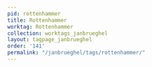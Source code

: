 ```yaml
---
pid: rottenhammer
title: Rottenhammer
worktag: Rottenhammer
collection: worktags_janbrueghel
layout: tagpage_janbrueghel
order: '141'
permalink: "/janbrueghel/tags/rottenhammer/"
---
```


